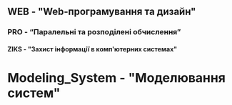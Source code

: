 ## WEB - "Web-програмування та дизайн"
### PRO - “Паралельні та розподілені обчислення”
#### ZIKS - "Захист інформації в комп'ютерних системах"
# Modeling_System - "Моделювання систем"
